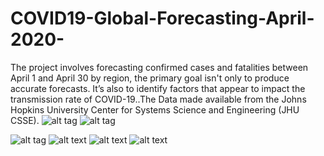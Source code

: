 # COVID19-Global-Forecasting-April-2020-
The project involves forecasting confirmed cases and fatalities between April 1 and April 30 by region, the primary goal isn't only to produce accurate forecasts. It’s also to identify factors that appear to impact the transmission rate of COVID-19..The Data made available from the Johns Hopkins University Center for Systems Science and Engineering (JHU CSSE).
![alt tag](https://www.kaggleusercontent.com/kf/31056846/eyJhbGciOiJkaXIiLCJlbmMiOiJBMTI4Q0JDLUhTMjU2In0..KyGO93hv95FANTkZRix9gA.7zi7pAOqq4poGB95fYUsQk8kCPECGgKP-7d_oBBMf9bUlm1IAn-L45Uldred_yOJmHmvHkZDJsydvqDwujAMfQANLQmEOiiGUr3c5TTPevLVvb9ul-FZmtO4F4j_HHOZ1JafpXqJKvgVgzx-EcR0JyJR8U5DQRwFEDnLuADXDTHNc01H_svJFQqE-4NhzPpbEgNCqLQI32A2XMLV2HmRrdghp3nLJQoR8Ul_WDL-Q8XnZ3uP8sxdb8uUaIQ5fivXBpj0mqzslfnxnG2YFp15krIAvTaOKXoHAEf5Eb4sdv6c2TWV5KEliXoCYkQTvYOI9I65OKEsbdYyVPPmhgw0slFoVQbd953wq3H3shucIONZy2YR8gdYGQprFiSC1fzh8rdFkcyTouKDxG3TJmCvixySPLcDCLxEOZW3aKe6_BTzt8X6XthX7DRje-9NaKnGgODF7fkNLzIZ_bkMrZPNdeIovdZcd7BbJEqwVaEyaZTYm6q9rc3zXYq2JlBhp3dI2pUWPtjEjUUTHiKYQ_bDzQMJTzxM3L_vcforMkCgFZRVcIXafewU0D61o9s-nhsvIR_ovaqQozTwHtIAIqaSZ6cuOVWSYdSfqf12b6-sGR5zgqzPTImo64p1CcFYRXtxRYYqOdU7yR96q4wE3cNMYhdjZVuLlLV02JnprvjKT7M._nhZBZ5jACe-CAQ5atfsgw/__results___files/__results___8_1.png "ConfirmedCases")
![alt tag](https://www.kaggleusercontent.com/kf/31056846/eyJhbGciOiJkaXIiLCJlbmMiOiJBMTI4Q0JDLUhTMjU2In0..KyGO93hv95FANTkZRix9gA.7zi7pAOqq4poGB95fYUsQk8kCPECGgKP-7d_oBBMf9bUlm1IAn-L45Uldred_yOJmHmvHkZDJsydvqDwujAMfQANLQmEOiiGUr3c5TTPevLVvb9ul-FZmtO4F4j_HHOZ1JafpXqJKvgVgzx-EcR0JyJR8U5DQRwFEDnLuADXDTHNc01H_svJFQqE-4NhzPpbEgNCqLQI32A2XMLV2HmRrdghp3nLJQoR8Ul_WDL-Q8XnZ3uP8sxdb8uUaIQ5fivXBpj0mqzslfnxnG2YFp15krIAvTaOKXoHAEf5Eb4sdv6c2TWV5KEliXoCYkQTvYOI9I65OKEsbdYyVPPmhgw0slFoVQbd953wq3H3shucIONZy2YR8gdYGQprFiSC1fzh8rdFkcyTouKDxG3TJmCvixySPLcDCLxEOZW3aKe6_BTzt8X6XthX7DRje-9NaKnGgODF7fkNLzIZ_bkMrZPNdeIovdZcd7BbJEqwVaEyaZTYm6q9rc3zXYq2JlBhp3dI2pUWPtjEjUUTHiKYQ_bDzQMJTzxM3L_vcforMkCgFZRVcIXafewU0D61o9s-nhsvIR_ovaqQozTwHtIAIqaSZ6cuOVWSYdSfqf12b6-sGR5zgqzPTImo64p1CcFYRXtxRYYqOdU7yR96q4wE3cNMYhdjZVuLlLV02JnprvjKT7M._nhZBZ5jACe-CAQ5atfsgw/__results___files/__results___9_1.png "Fatalities")

![alt tag](https://www.kaggleusercontent.com/kf/31056846/eyJhbGciOiJkaXIiLCJlbmMiOiJBMTI4Q0JDLUhTMjU2In0..KyGO93hv95FANTkZRix9gA.7zi7pAOqq4poGB95fYUsQk8kCPECGgKP-7d_oBBMf9bUlm1IAn-L45Uldred_yOJmHmvHkZDJsydvqDwujAMfQANLQmEOiiGUr3c5TTPevLVvb9ul-FZmtO4F4j_HHOZ1JafpXqJKvgVgzx-EcR0JyJR8U5DQRwFEDnLuADXDTHNc01H_svJFQqE-4NhzPpbEgNCqLQI32A2XMLV2HmRrdghp3nLJQoR8Ul_WDL-Q8XnZ3uP8sxdb8uUaIQ5fivXBpj0mqzslfnxnG2YFp15krIAvTaOKXoHAEf5Eb4sdv6c2TWV5KEliXoCYkQTvYOI9I65OKEsbdYyVPPmhgw0slFoVQbd953wq3H3shucIONZy2YR8gdYGQprFiSC1fzh8rdFkcyTouKDxG3TJmCvixySPLcDCLxEOZW3aKe6_BTzt8X6XthX7DRje-9NaKnGgODF7fkNLzIZ_bkMrZPNdeIovdZcd7BbJEqwVaEyaZTYm6q9rc3zXYq2JlBhp3dI2pUWPtjEjUUTHiKYQ_bDzQMJTzxM3L_vcforMkCgFZRVcIXafewU0D61o9s-nhsvIR_ovaqQozTwHtIAIqaSZ6cuOVWSYdSfqf12b6-sGR5zgqzPTImo64p1CcFYRXtxRYYqOdU7yR96q4wE3cNMYhdjZVuLlLV02JnprvjKT7M._nhZBZ5jACe-CAQ5atfsgw/__results___files/__results___21_1.png "Description goes here")
![alt text](https://www.kaggleusercontent.com/kf/31056846/eyJhbGciOiJkaXIiLCJlbmMiOiJBMTI4Q0JDLUhTMjU2In0..KyGO93hv95FANTkZRix9gA.7zi7pAOqq4poGB95fYUsQk8kCPECGgKP-7d_oBBMf9bUlm1IAn-L45Uldred_yOJmHmvHkZDJsydvqDwujAMfQANLQmEOiiGUr3c5TTPevLVvb9ul-FZmtO4F4j_HHOZ1JafpXqJKvgVgzx-EcR0JyJR8U5DQRwFEDnLuADXDTHNc01H_svJFQqE-4NhzPpbEgNCqLQI32A2XMLV2HmRrdghp3nLJQoR8Ul_WDL-Q8XnZ3uP8sxdb8uUaIQ5fivXBpj0mqzslfnxnG2YFp15krIAvTaOKXoHAEf5Eb4sdv6c2TWV5KEliXoCYkQTvYOI9I65OKEsbdYyVPPmhgw0slFoVQbd953wq3H3shucIONZy2YR8gdYGQprFiSC1fzh8rdFkcyTouKDxG3TJmCvixySPLcDCLxEOZW3aKe6_BTzt8X6XthX7DRje-9NaKnGgODF7fkNLzIZ_bkMrZPNdeIovdZcd7BbJEqwVaEyaZTYm6q9rc3zXYq2JlBhp3dI2pUWPtjEjUUTHiKYQ_bDzQMJTzxM3L_vcforMkCgFZRVcIXafewU0D61o9s-nhsvIR_ovaqQozTwHtIAIqaSZ6cuOVWSYdSfqf12b6-sGR5zgqzPTImo64p1CcFYRXtxRYYqOdU7yR96q4wE3cNMYhdjZVuLlLV02JnprvjKT7M._nhZBZ5jACe-CAQ5atfsgw/__results___files/__results___22_1.png "Description goes here")
![alt text](https://www.kaggleusercontent.com/kf/31061997/eyJhbGciOiJkaXIiLCJlbmMiOiJBMTI4Q0JDLUhTMjU2In0..ESUjO-fD_5POZa4ThayTlg.84h7llElIP4KMWOQEOtKc6l_We2SIkPEWUYT_JhzrkqxNJ22d2F50tXKZatfAjN76zhCc28A7Cm7NeQ1enYTkfl-pOM-xkP0stJshVviF5ESXvHIezekUrRWTCgvZ00tfeywdNp3MTHRe7GpdSsGpWddl3imTYzQM8TP0hzEgDjUwjhdYUBUvNbKWUWt3_aEtTDp_BriVAcM0inM0Ep4ZGOPs8F4cTb3NenAIAK0P_vn7cBiabGTR7Cp61tzYVEeszd1UxlxR4E9dEXnPmmaO6DAArwm-B1nikMN7Jfr211c2ftd3xvg2H6k3-dLhs_a44Wa2ZV1UbXwj0eZGJtBRZe7gdi1S8mzGefpbiIy_Wajzxik5fwLGHHjqQkOYdPLvvS6e0ekWmtn_liYA-Uyy2iS5KLCjkrGipAmYnpckyHcScyK2QidRFRBV0qkSSxsy1bv8X4rMZnUWMdQq6nqsWgsJ4dd8eZwQss5doTGruTc2vd7U2d4vy27PKNPLg58fafExSaBrwUuExxXPDCYNMGJFSYRuQ9eacU_4ra8SLvdQUzmYQSdcpgT1qMXeF_mvgytEjkHwoDdXj-TpYzppezlk7WwSH4p_SNsUYHkPbr3xSzSvRVq-UPyTNBHiH3Dic-NIxIZCqWNOOlmqArGMEG70ImSfxGYRFG1dNotw4w.YBYdOYVPvHDLuFvyOl_jJw/__results___files/__results___24_1.png "Description goes here")
![alt text](https://www.kaggleusercontent.com/kf/31061997/eyJhbGciOiJkaXIiLCJlbmMiOiJBMTI4Q0JDLUhTMjU2In0..ESUjO-fD_5POZa4ThayTlg.84h7llElIP4KMWOQEOtKc6l_We2SIkPEWUYT_JhzrkqxNJ22d2F50tXKZatfAjN76zhCc28A7Cm7NeQ1enYTkfl-pOM-xkP0stJshVviF5ESXvHIezekUrRWTCgvZ00tfeywdNp3MTHRe7GpdSsGpWddl3imTYzQM8TP0hzEgDjUwjhdYUBUvNbKWUWt3_aEtTDp_BriVAcM0inM0Ep4ZGOPs8F4cTb3NenAIAK0P_vn7cBiabGTR7Cp61tzYVEeszd1UxlxR4E9dEXnPmmaO6DAArwm-B1nikMN7Jfr211c2ftd3xvg2H6k3-dLhs_a44Wa2ZV1UbXwj0eZGJtBRZe7gdi1S8mzGefpbiIy_Wajzxik5fwLGHHjqQkOYdPLvvS6e0ekWmtn_liYA-Uyy2iS5KLCjkrGipAmYnpckyHcScyK2QidRFRBV0qkSSxsy1bv8X4rMZnUWMdQq6nqsWgsJ4dd8eZwQss5doTGruTc2vd7U2d4vy27PKNPLg58fafExSaBrwUuExxXPDCYNMGJFSYRuQ9eacU_4ra8SLvdQUzmYQSdcpgT1qMXeF_mvgytEjkHwoDdXj-TpYzppezlk7WwSH4p_SNsUYHkPbr3xSzSvRVq-UPyTNBHiH3Dic-NIxIZCqWNOOlmqArGMEG70ImSfxGYRFG1dNotw4w.YBYdOYVPvHDLuFvyOl_jJw/__results___files/__results___25_1.png "Description goes here")
